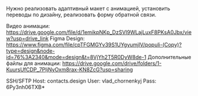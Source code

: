 Нужно реализовать адаптивный макет с анимацией, установить переводы по дизайну, реализовать форму обратной связи.

Видео анимации:
https://drive.google.com/file/d/1emikpNKp_DzSVI9WLajLuxF8PKsA0Jbx/view?usp=drive_link
Figma Design:
https://www.figma.com/file/cpTFGMGYv39S1UYgyumjlV/populi-(Copy)?type=design&node-id=76%3A2340&mode=design&t=8VjYh2T5R0DyW8de-1
Дополнительные файлы для анимации:
https://drive.google.com/drive/folders/1-KuursUfCDP_7PIjNyOxm8rax-KN8ZcG?usp=sharing


SSH/SFTP
Host: contacts.design
User: vlad_chornenkyj
Pass: 6Py3nh06TXB*
